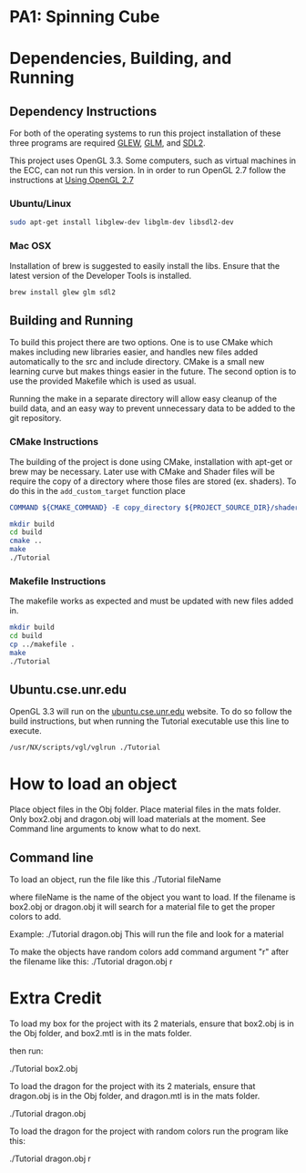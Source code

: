 # PA1: Spinning Cube

# Dependencies, Building, and Running

## Dependency Instructions
For both of the operating systems to run this project installation of these three programs are required [GLEW](http://glew.sourceforge.net/), [GLM](http://glm.g-truc.net/0.9.7/index.html), and [SDL2](https://wiki.libsdl.org/Tutorials).

This project uses OpenGL 3.3. Some computers, such as virtual machines in the ECC, can not run this version. In in order to run OpenGL 2.7 follow the instructions at [Using OpenGL 2.7](https://github.com/HPC-Vis/computer-graphics/wiki/Using-OpenGL-2.7)

### Ubuntu/Linux
```bash
sudo apt-get install libglew-dev libglm-dev libsdl2-dev
```

### Mac OSX
Installation of brew is suggested to easily install the libs. Ensure that the latest version of the Developer Tools is installed.
```bash
brew install glew glm sdl2
```

## Building and Running
To build this project there are two options. One is to use CMake which makes including new libraries easier, and handles new files added automatically to the src and include directory. CMake is a small new learning curve but makes things easier in the future.
The second option is to use the provided Makefile which is used as usual.

Running the make in a separate directory will allow easy cleanup of the build data, and an easy way to prevent unnecessary data to be added to the git repository.  

### CMake Instructions
The building of the project is done using CMake, installation with apt-get or brew may be necessary. Later use with CMake and Shader files will be require the copy of a directory where those files are stored (ex. shaders). To do this in the ```add_custom_target``` function place 
```cmake
COMMAND ${CMAKE_COMMAND} -E copy_directory ${PROJECT_SOURCE_DIR}/shaders/ ${CMAKE_CURRENT_BINARY_DIR}/shaders
```

```bash
mkdir build
cd build
cmake ..
make
./Tutorial
```

### Makefile Instructions 
The makefile works as expected and must be updated with new files added in.

```bash
mkdir build
cd build
cp ../makefile .
make
./Tutorial
```

## Ubuntu.cse.unr.edu
OpenGL 3.3 will run on the [ubuntu.cse.unr.edu](https://ubuntu.cse.unr.edu/) website. To do so follow the build instructions, but when running the Tutorial executable use this line to execute.
```bash
/usr/NX/scripts/vgl/vglrun ./Tutorial
```
# How to load an object
Place object files in the Obj folder. Place material files in the mats folder. Only box2.obj and dragon.obj will load materials at the moment.
See Command line arguments to know what to do next.

## Command line
To load an object, run the file like this ./Tutorial fileName

where fileName is the name of the object you want to load.
If the filename is box2.obj or dragon.obj it will search for a material file to get the proper colors to add.

Example: ./Tutorial dragon.obj
This will run the file and look for a material

To make the objects have random colors add command argument "r" after the filename like this:
./Tutorial dragon.obj r

# Extra Credit
To load my box for the project with its 2 materials, ensure that box2.obj is in the Obj folder, and box2.mtl is in the mats folder.

then run:

./Tutorial box2.obj

To load the dragon for the project with its 2 materials, ensure that dragon.obj is in the Obj folder, and dragon.mtl is in the mats folder.

./Tutorial dragon.obj

To load the dragon for the project with random colors run the program like this:

./Tutorial dragon.obj r


